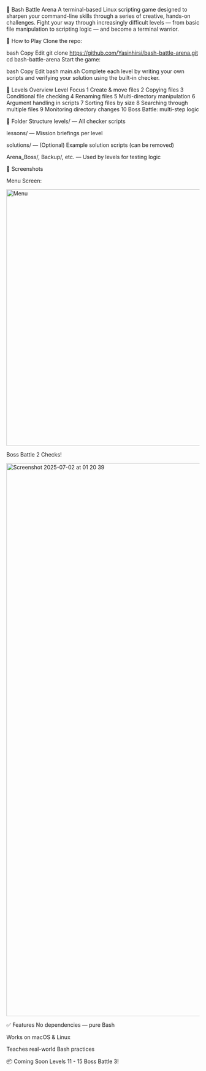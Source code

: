 🧠 Bash Battle Arena
A terminal-based Linux scripting game designed to sharpen your command-line skills through a series of creative, hands-on challenges. Fight your way through increasingly difficult levels — from basic file manipulation to scripting logic — and become a terminal warrior.

📜 How to Play
Clone the repo:

bash
Copy
Edit
git clone https://github.com/Yasinhirsi/bash-battle-arena.git
cd bash-battle-arena
Start the game:

bash
Copy
Edit
bash main.sh
Complete each level by writing your own scripts and verifying your solution using the built-in checker.

🧪 Levels Overview
Level	Focus
1	Create & move files
2	Copying files
3	Conditional file checking
4	Renaming files
5	Multi-directory manipulation
6	Argument handling in scripts
7	Sorting files by size
8	Searching through multiple files
9	Monitoring directory changes
10	Boss Battle: multi-step logic

📁 Folder Structure
levels/ — All checker scripts

lessons/ — Mission briefings per level

solutions/ — (Optional) Example solution scripts (can be removed)

Arena_Boss/, Backup/, etc. — Used by levels for testing logic

📸 Screenshots

Menu Screen:

<img width="668" alt="Menu" src="https://github.com/user-attachments/assets/cd79934b-5eaa-44f4-8461-e03fbce4364e" />


  
Boss Battle 2 Checks!

<img width="1440" alt="Screenshot 2025-07-02 at 01 20 39" src="https://github.com/user-attachments/assets/c781ba4c-4f34-4702-9f3d-faaa48a3b8b3" />




✅ Features
No dependencies — pure Bash

Works on macOS & Linux

Teaches real-world Bash practices

📦 Coming Soon
Levels 11 - 15
Boss Battle 3!
